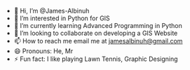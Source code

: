 - 👋 Hi, I’m @James-Albinuh
- 👀 I’m interested in Python for GIS
- 🌱 I’m currently learning Advanced Programming in Python
- 💞️ I’m looking to collaborate on developing a GIS Website
- 📫 How to reach me email me at jamesalbinuh@gmail.com
- 😄 Pronouns: He, Mr
- ⚡ Fun fact: I like playing Lawn Tennis, Graphic Designing 

<!---
James-Albinuh/James-Albinuh is a ✨ special ✨ repository because its `README.md` (this file) appears on your GitHub profile.
You can click the Preview link to take a look at your changes.
--->
